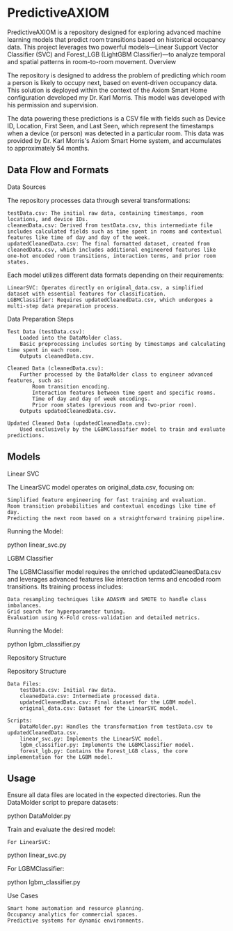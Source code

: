 # PredictiveAXIOM
PredictiveAXIOM is a repository designed for exploring advanced machine learning models that predict room transitions based on historical occupancy data. This project leverages two powerful models—Linear Support Vector Classifier (SVC) and Forest_LGB (LightGBM Classifier)—to analyze temporal and spatial patterns in room-to-room movement.
Overview

The repository is designed to address the problem of predicting which room a person is likely to occupy next, based on event-driven occupancy data. This solution is deployed within the context of the Axiom Smart Home configuration developed my Dr. Karl Morris. This model was developed with his permission and supervision. 

The data powering these predictions is a CSV file with fields such as Device ID, Location, First Seen, and Last Seen, which represent the timestamps when a device (or person) was detected in a particular room. This data was provided by Dr. Karl Morris's Axiom Smart Home system, and accumulates to approximately 54 months. 

## Data Flow and Formats
Data Sources

The repository processes data through several transformations:

    testData.csv: The initial raw data, containing timestamps, room locations, and device IDs.
    cleanedData.csv: Derived from testData.csv, this intermediate file includes calculated fields such as time spent in rooms and contextual features like time of day and day of the week.
    updatedCleanedData.csv: The final formatted dataset, created from cleanedData.csv, which includes additional engineered features like one-hot encoded room transitions, interaction terms, and prior room states.

Each model utilizes different data formats depending on their requirements:

    LinearSVC: Operates directly on original_data.csv, a simplified dataset with essential features for classification.
    LGBMClassifier: Requires updatedCleanedData.csv, which undergoes a multi-step data preparation process.

Data Preparation Steps

    Test Data (testData.csv):
        Loaded into the DataMolder class.
        Basic preprocessing includes sorting by timestamps and calculating time spent in each room.
        Outputs cleanedData.csv.

    Cleaned Data (cleanedData.csv):
        Further processed by the DataMolder class to engineer advanced features, such as:
            Room transition encoding.
            Interaction features between time spent and specific rooms.
            Time of day and day of week encodings.
            Prior room states (previous room and two-prior room).
        Outputs updatedCleanedData.csv.

    Updated Cleaned Data (updatedCleanedData.csv):
        Used exclusively by the LGBMClassifier model to train and evaluate predictions.

## Models
Linear SVC

The LinearSVC model operates on original_data.csv, focusing on:

    Simplified feature engineering for fast training and evaluation.
    Room transition probabilities and contextual encodings like time of day.
    Predicting the next room based on a straightforward training pipeline.

Running the Model:

python linear_svc.py

LGBM Classifier

The LGBMClassifier model requires the enriched updatedCleanedData.csv and leverages advanced features like interaction terms and encoded room transitions. Its training process includes:

    Data resampling techniques like ADASYN and SMOTE to handle class imbalances.
    Grid search for hyperparameter tuning.
    Evaluation using K-Fold cross-validation and detailed metrics.

Running the Model:

python lgbm_classifier.py

Repository Structure

Repository Structure

    Data Files:
        testData.csv: Initial raw data.
        cleanedData.csv: Intermediate processed data.
        updatedCleanedData.csv: Final dataset for the LGBM model.
        original_data.csv: Dataset for the LinearSVC model.

    Scripts:
        DataMolder.py: Handles the transformation from testData.csv to updatedCleanedData.csv.
        linear_svc.py: Implements the LinearSVC model.
        lgbm_classifier.py: Implements the LGBMClassifier model.
        forest_lgb.py: Contains the Forest_LGB class, the core implementation for the LGBM model.

## Usage

Ensure all data files are located in the expected directories.
Run the DataMolder script to prepare datasets:

python DataMolder.py

Train and evaluate the desired model:

    For LinearSVC:

python linear_svc.py

For LGBMClassifier:

python lgbm_classifier.py

Use Cases

    Smart home automation and resource planning.
    Occupancy analytics for commercial spaces.
    Predictive systems for dynamic environments.
